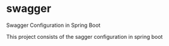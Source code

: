 # swagger
Swagger Configuration in Spring Boot

This project consists of the sagger configuration in spring boot 
